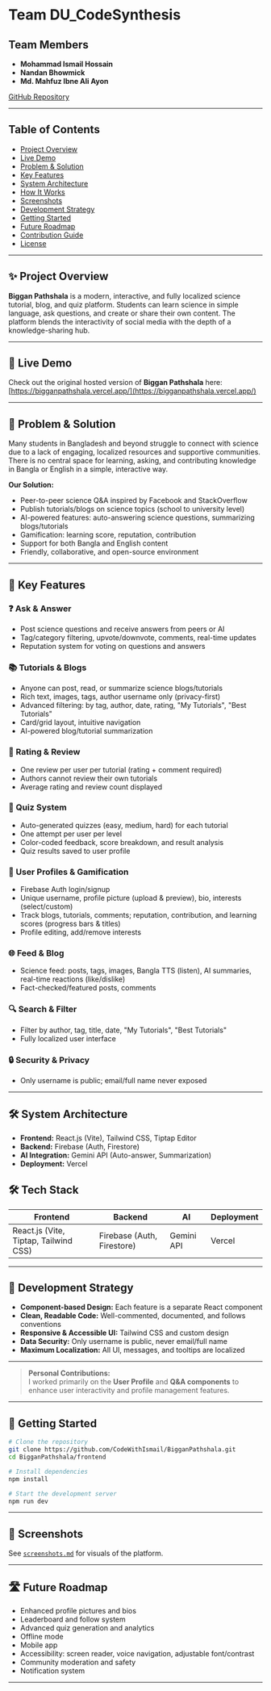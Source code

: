 # Team DU_CodeSynthesis

## Team Members

- **Mohammad Ismail Hossain**
- **Nandan Bhowmick**
- **Md. Mahfuz Ibne Ali Ayon**


[GitHub Repository](https://github.com/CodeWithIsmail/BigganPathshala)

---

## Table of Contents

- [Project Overview](#project-overview)
- [Live Demo](#live-demo)
- [Problem & Solution](#problem--solution)
- [Key Features](#key-features)
- [System Architecture](#system-architecture)
- [How It Works](#how-it-works)
- [Screenshots](#screenshots)
- [Development Strategy](#development-strategy)
- [Getting Started](#getting-started)
- [Future Roadmap](#future-roadmap)
- [Contribution Guide](#contribution-guide)
- [License](#license)

---


## ✨ Project Overview

**Biggan Pathshala** is a modern, interactive, and fully localized science tutorial, blog, and quiz platform. Students can learn science in simple language, ask questions, and create or share their own content. The platform blends the interactivity of social media with the depth of a knowledge-sharing hub.

---

## 🔗 Live Demo

Check out the original hosted version of **Biggan Pathshala** here:  
[https://bigganpathshala.vercel.app/](https://bigganpathshala.vercel.app/)

---

## 🚩 Problem & Solution

Many students in Bangladesh and beyond struggle to connect with science due to a lack of engaging, localized resources and supportive communities. There is no central space for learning, asking, and contributing knowledge in Bangla or English in a simple, interactive way.

**Our Solution:**

- Peer-to-peer science Q&A inspired by Facebook and StackOverflow
- Publish tutorials/blogs on science topics (school to university level)
- AI-powered features: auto-answering science questions, summarizing blogs/tutorials
- Gamification: learning score, reputation, contribution
- Support for both Bangla and English content
- Friendly, collaborative, and open-source environment

---

## 🌟 Key Features

### ❓ Ask & Answer

- Post science questions and receive answers from peers or AI
- Tag/category filtering, upvote/downvote, comments, real-time updates
- Reputation system for voting on questions and answers

### 📚 Tutorials & Blogs

- Anyone can post, read, or summarize science blogs/tutorials
- Rich text, images, tags, author username only (privacy-first)
- Advanced filtering: by tag, author, date, rating, "My Tutorials", "Best Tutorials"
- Card/grid layout, intuitive navigation
- AI-powered blog/tutorial summarization

### 📝 Rating & Review

- One review per user per tutorial (rating + comment required)
- Authors cannot review their own tutorials
- Average rating and review count displayed

### 🧠 Quiz System

- Auto-generated quizzes (easy, medium, hard) for each tutorial
- One attempt per user per level
- Color-coded feedback, score breakdown, and result analysis
- Quiz results saved to user profile

### 👤 User Profiles & Gamification

- Firebase Auth login/signup
- Unique username, profile picture (upload & preview), bio, interests (select/custom)
- Track blogs, tutorials, comments; reputation, contribution, and learning scores (progress bars & titles)
- Profile editing, add/remove interests

### 🌐 Feed & Blog

- Science feed: posts, tags, images, Bangla TTS (listen), AI summaries, real-time reactions (like/dislike)
- Fact-checked/featured posts, comments

### 🔍 Search & Filter

- Filter by author, tag, title, date, "My Tutorials", "Best Tutorials"
- Fully localized user interface

### 🔒 Security & Privacy

- Only username is public; email/full name never exposed

---

## 🛠️ System Architecture

- **Frontend:** React.js (Vite), Tailwind CSS, Tiptap Editor
- **Backend:** Firebase (Auth, Firestore)
- **AI Integration:** Gemini API (Auto-answer, Summarization)
- **Deployment:** Vercel

## 🛠️ Tech Stack

| Frontend                              | Backend                    | AI         | Deployment |
| ------------------------------------- | -------------------------- | ---------- | ---------- |
| React.js (Vite, Tiptap, Tailwind CSS) | Firebase (Auth, Firestore) | Gemini API | Vercel     |

---

## 🧩 Development Strategy

- **Component-based Design:** Each feature is a separate React component
- **Clean, Readable Code:** Well-commented, documented, and follows conventions
- **Responsive & Accessible UI:** Tailwind CSS and custom design
- **Data Security:** Only username is public, never email/full name
- **Maximum Localization:** All UI, messages, and tooltips are localized

---

> **Personal Contributions:**  
> I worked primarily on the **User Profile** and **Q&A components** to enhance user interactivity and profile management features.

---

## 🚀 Getting Started

```bash
# Clone the repository
git clone https://github.com/CodeWithIsmail/BigganPathshala.git
cd BigganPathshala/frontend

# Install dependencies
npm install

# Start the development server
npm run dev
```

---

## 📸 Screenshots

See [`screenshots.md`](screenshots.md) for visuals of the platform.

---


## 🛣️ Future Roadmap

- Enhanced profile pictures and bios
- Leaderboard and follow system
- Advanced quiz generation and analytics
- Offline mode
- Mobile app
- Accessibility: screen reader, voice navigation, adjustable font/contrast
- Community moderation and safety
- Notification system

---
